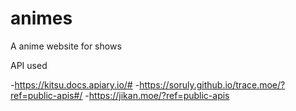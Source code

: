 # animes

A anime website for shows

API used

-https://kitsu.docs.apiary.io/# -https://soruly.github.io/trace.moe/?ref=public-apis#/ -https://jikan.moe/?ref=public-apis
